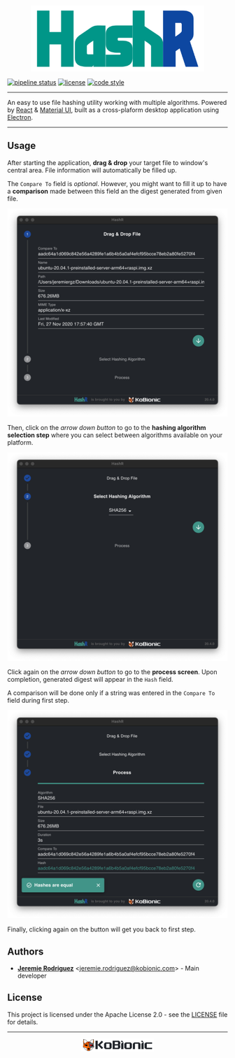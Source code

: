 <p align="center"><img height="150" src="docs/hashr_banner.png" alt="HashR"></p>

[![pipeline status](https://github.com/KoBionic/hashr/workflows/Build/badge.svg?branch=main)](https://github.com/KoBionic/hashr/actions)
[![license](https://img.shields.io/badge/license-Apache--2.0-blue.svg)](https://github.com/KoBionic/hashr/blob/main/LICENSE)
[![code style](https://img.shields.io/badge/code_style-prettier-ff69b4.svg)](https://prettier.io)

---

An easy to use file hashing utility working with multiple algorithms. Powered by [React](https://reactjs.org/) & [Material UI](https://material-ui.com/), built as a cross-plaform desktop application using [Electron](https://www.electronjs.org/).

---

## Usage

After starting the application, **drag & drop** your target file to window's central area. File information will automatically be filled up.

The `Compare To` field is _optional_. However, you might want to fill it up to have a **comparison** made between this field an the digest generated from given file.

<p align="center"><img alt="Step 1" src="docs/screenshot_step_01.png" /></p>

Then, click on the _arrow down button_ to go to the **hashing algorithm selection step** where you can select between algorithms available on your platform.

<p align="center"><img alt="Step 2" src="docs/screenshot_step_02.png" /></p>

Click again on the _arrow down button_ to go to the **process screen**. Upon completion, generated digest will appear in the `Hash` field.

A comparison will be done only if a string was entered in the `Compare To` field during first step.

<p align="center"><img alt="Step 3" src="docs/screenshot_step_03.png" /></p>

Finally, clicking again on the button will get you back to first step.

## Authors

- [**Jeremie Rodriguez**](https://github.com/jeremiergz) &lt;[jeremie.rodriguez@kobionic.com](mailto:jeremie.rodriguez@kobionic.com)&gt; - Main developer

## License

This project is licensed under the Apache License 2.0 - see the [LICENSE](<[LICENSE](https://github.com/KoBionic/hashr/blob/main/LICENSE)>) file for details.

---

[<p align="center"><img align="center" height="30" src="docs/kobionic_banner_dark.png" alt="KoBionic"></p>](https://github.com/KoBionic/)
